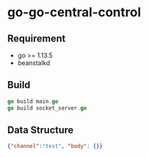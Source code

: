 # go-go-central-control
## Requirement
- go >= 1.13.5
- beanstalkd
## Build
```go
go build main.go
go build socket_server.go
```
## Data Structure
```json
{"channel":"test", "body": {}}
```
